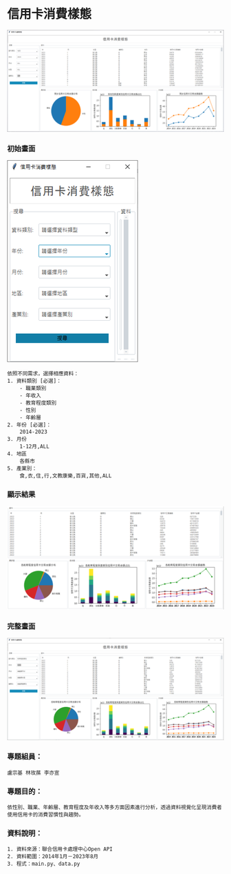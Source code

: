 # 信用卡消費樣態
![信用卡消費樣態](./信用卡消費樣態.png)

### 初始畫面
![信用卡消費樣態](./搜尋欄.png)

    依照不同需求，選擇相應資料：
    1. 資料類別 [必選]：
        - 職業類別
        - 年收入
        - 教育程度類別
        - 性別
        - 年齡層
    2. 年份 [必選]：
        2014-2023
    3. 月份
        1-12月,ALL
    4. 地區
        各縣市
    5. 產業別：
        食,衣,住,行,文教康樂,百貨,其他,ALL
   
### 顯示結果
![信用卡消費樣態](./資訊.png)  

### 完整畫面
![信用卡消費樣態](./完整畫面.png)  

### 專題組員： 
    盧宗基 林玫蓀 李亦宣
### 專題目的：
    依性別、職業、年齡層、教育程度及年收入等多方面因素進行分析，透過資料視覺化呈現消費者使用信用卡的消費習慣性與趨勢。
### 資料說明：
    1. 資料來源：聯合信用卡處理中心Open API
    2. 資料範圍：2014年1月－2023年8月
    3. 程式：main.py、data.py

